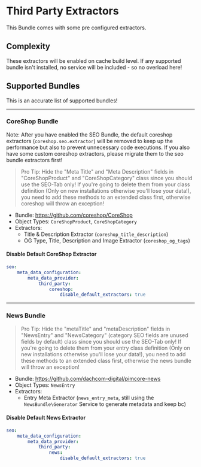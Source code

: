# Third Party Extractors
This Bundle comes with some pre configured extractors.

## Complexity
These extractors will be enabled on cache build level.
If any supported bundle isn't installed, no service will be included - so no overload here!

## Supported Bundles
This is an accurate list of supported bundles!

***

### CoreShop Bundle
Note: After you have enabled the SEO Bundle, the default coreshop extractors (`coreshop.seo.extractor`) will be removed
to keep up the performance but also to prevent unnecessary code executions. 
If you also have some custom coreshop extractors, please migrate them to the seo bundle extractors first!

> Pro Tip: Hide the "Meta Title" and "Meta Description" fields in "CoreShopProduct" and "CoreShopCategory" class since you should use the SEO-Tab only!
> If you're going to delete them from your class definition (Only on new installations otherwise you'll lose your data!), you need to add these methods to an extended class first, otherwise coreshop will throw an exception!

- Bundle: https://github.com/coreshop/CoreShop
- Object Types: `CoreShopProduct`, `CoreShopCategory`
- Extractors:
  - Title & Description Extractor (`coreshop_title_description`)
  - OG Type, Title, Description and Image Extractor (`coreshop_og_tags`)
  
#### Disable Default CoreShop Extractor
```yaml
seo:
    meta_data_configuration:
        meta_data_provider:
            third_party:
                coreshop:
                    disable_default_extractors: true
```

***

### News Bundle
> Pro Tip: Hide the "metaTitle" and "metaDescription" fields in "NewsEntry" and "NewsCategory" (category SEO fields are unused fields by default) class since you should use the SEO-Tab only!
> If you're going to delete them from your entry class definition (Only on new installations otherwise you'll lose your data!), you need to add these methods to an extended class first, otherwise the news bundle will throw an exception!

- Bundle: https://github.com/dachcom-digital/pimcore-news
- Object Types: `NewsEntry`
- Extractors:
  - Entry Meta Extractor (`news_entry_meta`, still using the `NewsBundle\Generator` Service to generate metadata and keep bc)
 
#### Disable Default News Extractor
```yaml
seo:
    meta_data_configuration:
        meta_data_provider:
            third_party:
                news:
                    disable_default_extractors: true
```